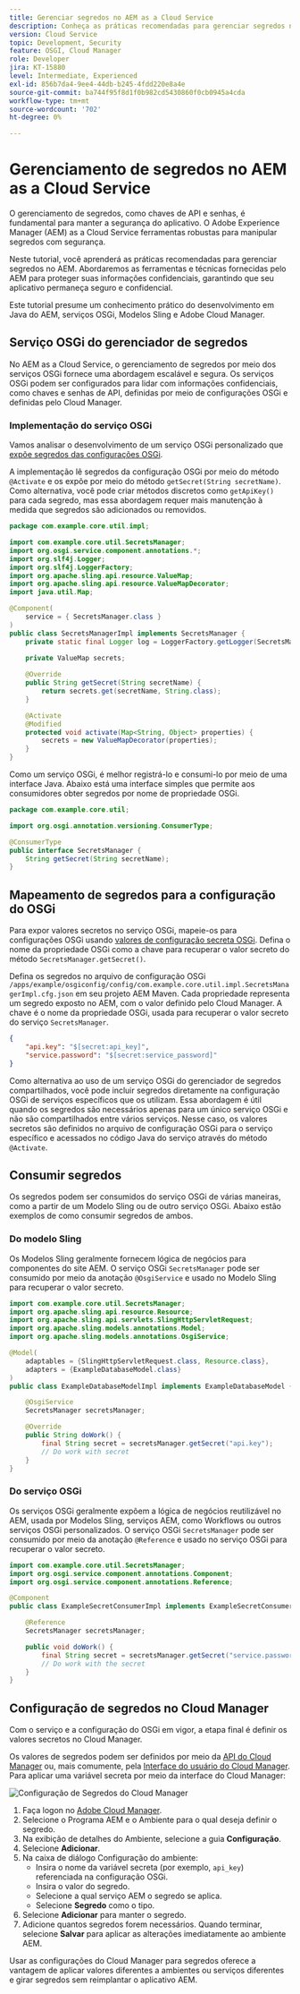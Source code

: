 ```yaml
---
title: Gerenciar segredos no AEM as a Cloud Service
description: Conheça as práticas recomendadas para gerenciar segredos no AEM as a Cloud Service, usando ferramentas e técnicas fornecidas pelo AEM para proteger suas informações confidenciais, garantindo que seu aplicativo permaneça seguro e confidencial.
version: Cloud Service
topic: Development, Security
feature: OSGI, Cloud Manager
role: Developer
jira: KT-15880
level: Intermediate, Experienced
exl-id: 856b7da4-9ee4-44db-b245-4fdd220e8a4e
source-git-commit: ba744f95f8d1f0b982cd5430860f0cb0945a4cda
workflow-type: tm+mt
source-wordcount: '702'
ht-degree: 0%

---
```


# Gerenciamento de segredos no AEM as a Cloud Service

O gerenciamento de segredos, como chaves de API e senhas, é fundamental para manter a segurança do aplicativo. O Adobe Experience Manager (AEM) as a Cloud Service ferramentas robustas para manipular segredos com segurança.

Neste tutorial, você aprenderá as práticas recomendadas para gerenciar segredos no AEM. Abordaremos as ferramentas e técnicas fornecidas pelo AEM para proteger suas informações confidenciais, garantindo que seu aplicativo permaneça seguro e confidencial.

Este tutorial presume um conhecimento prático do desenvolvimento em Java do AEM, serviços OSGi, Modelos Sling e Adobe Cloud Manager.

## Serviço OSGi do gerenciador de segredos

No AEM as a Cloud Service, o gerenciamento de segredos por meio dos serviços OSGi fornece uma abordagem escalável e segura. Os serviços OSGi podem ser configurados para lidar com informações confidenciais, como chaves e senhas de API, definidas por meio de configurações OSGi e definidas pelo Cloud Manager.

### Implementação do serviço OSGi

Vamos analisar o desenvolvimento de um serviço OSGi personalizado que [expõe segredos das configurações OSGi](https://experienceleague.adobe.com/en/docs/experience-manager-cloud-service/content/implementing/deploying/configuring-osgi#secret-configuration-values).

A implementação lê segredos da configuração OSGi por meio do método `@Activate` e os expõe por meio do método `getSecret(String secretName)`. Como alternativa, você pode criar métodos discretos como `getApiKey()` para cada segredo, mas essa abordagem requer mais manutenção à medida que segredos são adicionados ou removidos.

```java
package com.example.core.util.impl;

import com.example.core.util.SecretsManager;
import org.osgi.service.component.annotations.*;
import org.slf4j.Logger;
import org.slf4j.LoggerFactory;
import org.apache.sling.api.resource.ValueMap;
import org.apache.sling.api.resource.ValueMapDecorator;
import java.util.Map;

@Component(
    service = { SecretsManager.class }
)
public class SecretsManagerImpl implements SecretsManager {
    private static final Logger log = LoggerFactory.getLogger(SecretsManagerImpl.class);
 
    private ValueMap secrets;

    @Override
    public String getSecret(String secretName) {
        return secrets.get(secretName, String.class);
    }

    @Activate
    @Modified
    protected void activate(Map<String, Object> properties) {
        secrets = new ValueMapDecorator(properties);
    }
}
```

Como um serviço OSGi, é melhor registrá-lo e consumi-lo por meio de uma interface Java. Abaixo está uma interface simples que permite aos consumidores obter segredos por nome de propriedade OSGi.

```java
package com.example.core.util;

import org.osgi.annotation.versioning.ConsumerType;

@ConsumerType
public interface SecretsManager {
    String getSecret(String secretName);
}
```

## Mapeamento de segredos para a configuração do OSGi

Para expor valores secretos no serviço OSGi, mapeie-os para configurações OSGi usando [valores de configuração secreta OSGi](https://experienceleague.adobe.com/en/docs/experience-manager-cloud-service/content/implementing/deploying/configuring-osgi#secret-configuration-values). Defina o nome da propriedade OSGi como a chave para recuperar o valor secreto do método `SecretsManager.getSecret()`.

Defina os segredos no arquivo de configuração OSGi `/apps/example/osgiconfig/config/com.example.core.util.impl.SecretsManagerImpl.cfg.json` em seu projeto AEM Maven. Cada propriedade representa um segredo exposto no AEM, com o valor definido pelo Cloud Manager. A chave é o nome da propriedade OSGi, usada para recuperar o valor secreto do serviço `SecretsManager`.

```json
{
    "api.key": "$[secret:api_key]",
    "service.password": "$[secret:service_password]"
}
```

Como alternativa ao uso de um serviço OSGi do gerenciador de segredos compartilhados, você pode incluir segredos diretamente na configuração OSGi de serviços específicos que os utilizam. Essa abordagem é útil quando os segredos são necessários apenas para um único serviço OSGi e não são compartilhados entre vários serviços. Nesse caso, os valores secretos são definidos no arquivo de configuração OSGi para o serviço específico e acessados no código Java do serviço através do método `@Activate`.

## Consumir segredos

Os segredos podem ser consumidos do serviço OSGi de várias maneiras, como a partir de um Modelo Sling ou de outro serviço OSGi. Abaixo estão exemplos de como consumir segredos de ambos.

### Do modelo Sling

Os Modelos Sling geralmente fornecem lógica de negócios para componentes do site AEM. O serviço OSGi `SecretsManager` pode ser consumido por meio da anotação `@OsgiService` e usado no Modelo Sling para recuperar o valor secreto.

```java
import com.example.core.util.SecretsManager;
import org.apache.sling.api.resource.Resource;
import org.apache.sling.api.servlets.SlingHttpServletRequest;
import org.apache.sling.models.annotations.Model;
import org.apache.sling.models.annotations.OsgiService;

@Model(
    adaptables = {SlingHttpServletRequest.class, Resource.class},
    adapters = {ExampleDatabaseModel.class}
)
public class ExampleDatabaseModelImpl implements ExampleDatabaseModel {

    @OsgiService
    SecretsManager secretsManager;

    @Override 
    public String doWork() {
        final String secret = secretsManager.getSecret("api.key");
        // Do work with secret
    }
}
```

### Do serviço OSGi

Os serviços OSGi geralmente expõem a lógica de negócios reutilizável no AEM, usada por Modelos Sling, serviços AEM, como Workflows ou outros serviços OSGi personalizados. O serviço OSGi `SecretsManager` pode ser consumido por meio da anotação `@Reference` e usado no serviço OSGi para recuperar o valor secreto.

```java
import com.example.core.util.SecretsManager;
import org.osgi.service.component.annotations.Component;
import org.osgi.service.component.annotations.Reference;

@Component
public class ExampleSecretConsumerImpl implements ExampleSecretConsumer {

    @Reference
    SecretsManager secretsManager;

    public void doWork() {
        final String secret = secretsManager.getSecret("service.password");
        // Do work with the secret
    }
}
```

## Configuração de segredos no Cloud Manager

Com o serviço e a configuração do OSGi em vigor, a etapa final é definir os valores secretos no Cloud Manager.

Os valores de segredos podem ser definidos por meio da [API do Cloud Manager](https://developer.adobe.com/experience-cloud/cloud-manager/reference/api/#tag/Variables) ou, mais comumente, pela [Interface do usuário do Cloud Manager](https://experienceleague.adobe.com/en/docs/experience-manager-cloud-service/content/implementing/using-cloud-manager/environment-variables#overview). Para aplicar uma variável secreta por meio da interface do Cloud Manager:

![Configuração de Segredos do Cloud Manager](./assets/secrets/cloudmanager-configuration.png)

1. Faça logon no [Adobe Cloud Manager](https://my.cloudmanager.adobe.com).
1. Selecione o Programa AEM e o Ambiente para o qual deseja definir o segredo.
1. Na exibição de detalhes do Ambiente, selecione a guia **Configuração**.
1. Selecione **Adicionar**.
1. Na caixa de diálogo Configuração do ambiente:
   - Insira o nome da variável secreta (por exemplo, `api_key`) referenciada na configuração OSGi.
   - Insira o valor do segredo.
   - Selecione a qual serviço AEM o segredo se aplica.
   - Selecione **Segredo** como o tipo.
1. Selecione **Adicionar** para manter o segredo.
1. Adicione quantos segredos forem necessários. Quando terminar, selecione **Salvar** para aplicar as alterações imediatamente ao ambiente AEM.

Usar as configurações do Cloud Manager para segredos oferece a vantagem de aplicar valores diferentes a ambientes ou serviços diferentes e girar segredos sem reimplantar o aplicativo AEM.
